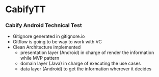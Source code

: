 # CabifyTT
### Cabify Android Technical Test

* Gitignore generated in gitignore.io
* Gitflow is going to be way to work with VC
* Clean Architecture implemented
  - presentation layer (Android) in charge of render the information while MVP pattern
  - domain layer (Java) in charge of executing the use cases
  - data layer (Android) to get the information wherever it decides
